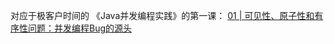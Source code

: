 对应于极客户时间的 《Java并发编程实践》的第一课：
[01 | 可见性、原子性和有序性问题：并发编程Bug的源头](https://time.geekbang.org/column/article/83682)